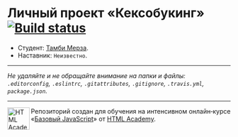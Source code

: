 # Личный проект «Кексобукинг» [![Build status][travis-image]][travis-url]

* Студент: [Тамби Мерза](https://up.htmlacademy.ru/javascript/10/user/177362).
* Наставник: `Неизвестно`.

---

_Не удаляйте и не обращайте внимание на папки и файлы:_<br>
_`.editorconfig`, `.eslintrc`, `.gitattributes`, `.gitignore`, `.travis.yml`, `package.json`._

---

<a href="https://htmlacademy.ru/intensive/javascript"><img align="left" width="50" height="50" title="HTML Academy" src="https://up.htmlacademy.ru/static/img/intensive/javascript/logo-for-github.svg"></a>

Репозиторий создан для обучения на интенсивном онлайн‑курсе «[Базовый JavaScript](https://htmlacademy.ru/intensive/javascript)» от [HTML Academy](https://htmlacademy.ru).

[travis-image]: https://travis-ci.org/htmlacademy-javascript/177362-keksobooking.svg?branch=master
[travis-url]: https://travis-ci.org/htmlacademy-javascript/177362-keksobooking
